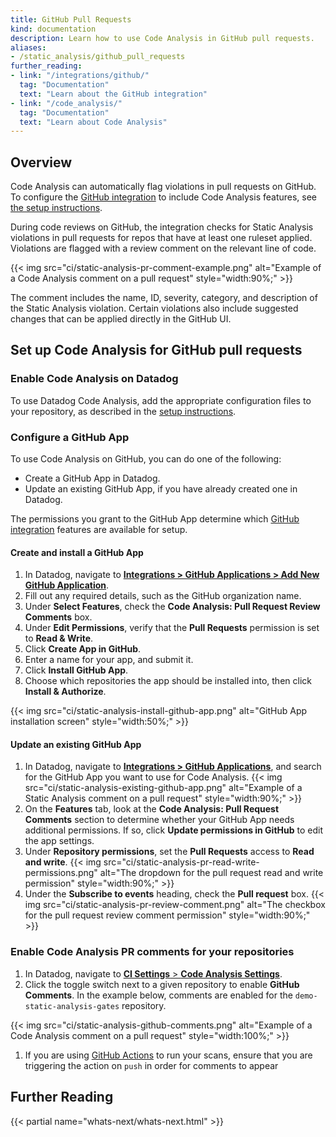 ```yaml
---
title: GitHub Pull Requests
kind: documentation
description: Learn how to use Code Analysis in GitHub pull requests.
aliases:
- /static_analysis/github_pull_requests
further_reading:
- link: "/integrations/github/"
  tag: "Documentation"
  text: "Learn about the GitHub integration"
- link: "/code_analysis/"
  tag: "Documentation"
  text: "Learn about Code Analysis"
---
```


## Overview

Code Analysis can automatically flag violations in pull requests on GitHub. To configure the [GitHub integration][2] to include Code Analysis features, see [the setup instructions](#set-up-code-analysis-for-github-pull-requests).

During code reviews on GitHub, the integration checks for Static Analysis violations in pull requests for repos that have at least one ruleset applied. Violations are flagged with a review comment on the relevant line of code.

{{< img src="ci/static-analysis-pr-comment-example.png" alt="Example of a Code Analysis comment on a pull request" style="width:90%;" >}}

The comment includes the name, ID, severity, category, and description of the Static Analysis violation. Certain violations also include suggested changes that can be applied directly in the GitHub UI.

## Set up Code Analysis for GitHub pull requests

### Enable Code Analysis on Datadog

To use Datadog Code Analysis, add the appropriate configuration files to your repository, as described in the [setup instructions][1].

### Configure a GitHub App

To use Code Analysis on GitHub, you can do one of the following:

- Create a GitHub App in Datadog.
- Update an existing GitHub App, if you have already created one in Datadog.

The permissions you grant to the GitHub App determine which [GitHub integration][2] features are available for setup.

#### Create and install a GitHub App

1. In Datadog, navigate to [**Integrations > GitHub Applications > Add New GitHub Application**][3].
1. Fill out any required details, such as the GitHub organization name.
1. Under **Select Features**, check the **Code Analysis: Pull Request Review Comments** box.
1. Under **Edit Permissions**, verify that the **Pull Requests** permission is set to **Read & Write**.
1. Click **Create App in GitHub**.
1. Enter a name for your app, and submit it.
1. Click **Install GitHub App**.
1. Choose which repositories the app should be installed into, then click **Install & Authorize**.

{{< img src="ci/static-analysis-install-github-app.png" alt="GitHub App installation screen" style="width:50%;" >}}

#### Update an existing GitHub App

1. In Datadog, navigate to [**Integrations > GitHub Applications**][5], and search for the GitHub App you want to use for Code Analysis.
{{< img src="ci/static-analysis-existing-github-app.png" alt="Example of a Static Analysis comment on a pull request" style="width:90%;" >}}
1. On the **Features** tab, look at the **Code Analysis: Pull Request Comments** section to determine whether your GitHub App needs additional permissions. If so, click **Update permissions in GitHub** to edit the app settings.
1. Under **Repository permissions**, set the **Pull Requests** access to **Read and write**.
{{< img src="ci/static-analysis-pr-read-write-permissions.png" alt="The dropdown for the pull request read and write permission" style="width:90%;" >}}
1. Under the **Subscribe to events** heading, check the **Pull request** box.
{{< img src="ci/static-analysis-pr-review-comment.png" alt="The checkbox for the pull request review comment permission" style="width:90%;" >}}

### Enable Code Analysis PR comments for your repositories

1. In Datadog, navigate to [**CI Settings** > **Code Analysis Settings**][4].
1. Click the toggle switch next to a given repository to enable **GitHub Comments**. In the example below, comments are enabled for the `demo-static-analysis-gates` repository.

{{< img src="ci/static-analysis-github-comments.png" alt="Example of a Code Analysis comment on a pull request" style="width:100%;" >}}

1. If you are using [GitHub Actions][6] to run your scans, ensure that you are triggering the action on `push` in order for comments to appear

## Further Reading

{{< partial name="whats-next/whats-next.html" >}}

[1]: /code_analysis#setup
[2]: /integrations/github/
[3]: https://app.datadoghq.com/integrations/github/add
[4]: https://app.datadoghq.com/ci/settings/static-analysis
[5]: https://app.datadoghq.com/integrations/github/configuration
[6]: /code_analysis/static_analysis/github_actions/
